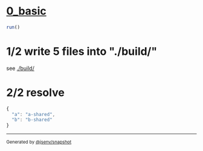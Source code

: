 # [0_basic](../../js_entry_many.test.mjs#L36)

```js
run()
```

# 1/2 write 5 files into "./build/"

see [./build/](./build/)

# 2/2 resolve

```js
{
  "a": "a-shared",
  "b": "b-shared"
}
```
---

<sub>
  Generated by <a href="https://github.com/jsenv/core/tree/main/packages/independent/snapshot">@jsenv/snapshot</a>
</sub>